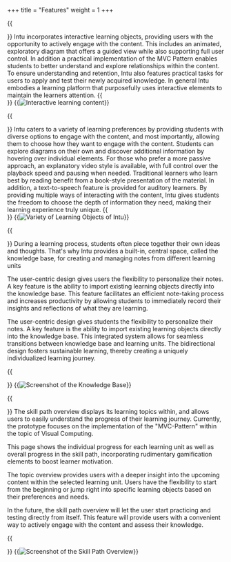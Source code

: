 +++
title = "Features"
weight = 1
+++



{{<section title="Interactive Learning Content">}}
Intu incorporates interactive learning objects, providing users with the opportunity to actively engage with the content. This includes an animated, exploratory diagram that offers a guided view while also supporting full user control. In addition a practical implementation of the MVC Pattern enables students to better understand and explore relationships within the content. To ensure understanding and retention, Intu also features practical tasks for users to apply and test their newly acquired knowledge. In general Intu embodies a learning platform that purposefully uses interactive elements to maintain the learners attention.
{{</section>}}
{{<image src="Interactive.png" alt="Interactive learning content">}}

{{<section title="Catering to Different Learning Preferences">}}
Intu caters to a variety of learning preferences by providing students with diverse options to engage with the content, and most importantly, allowing them to choose how they want to engage with the content. Students can explore diagrams on their own and discover additional information by hovering over individual elements. For those who prefer a more passive approach, an explanatory video style is available, with full control over the playback speed and pausing when needed. 
Traditional learners who learn best by reading benefit from a book-style presentation of the material. In addition, a text-to-speech feature is provided for auditory learners. 
By providing multiple ways of interacting with the content, Intu gives students the freedom to choose the depth of information they need, making their learning experience truly unique.
{{</section>}}
{{<image src="LO-examples.png" alt="Variety of Learning Objects of Intu">}}

{{<section title="Knowledge Base">}}
During a learning process, students often piece together their own ideas and thoughts.
That's why Intu provides a built-in, central space, called the knowledge base, for creating and managing notes from different learning units

The user-centric design gives users the flexibility to personalize their notes. A key feature is the ability to import existing learning objects directly into the knowledge base. 
This feature facilitates an efficient note-taking process and increases productivity by allowing students to immediately record their insights and reflections of what they are learning.

The user-centric design gives students the flexibility to personalize their notes. A key feature is the ability to import existing learning objects directly into the knowledge base. This integrated system allows for seamless transitions between knowledge base and learning units. The bidirectional design fosters sustainable learning, thereby creating a uniquely individualized learning journey.

{{</section>}}
{{<image src="wiki.png" alt="Screenshot of the Knowledge Base">}}

{{<section title="Skill Path & Topic Overview">}}
The skill path overview displays its learning topics within, and allows users to easily understand the progress of their learning journey. Currently, the prototype focuses on the implementation of the "MVC-Pattern" within the topic of Visual Computing.

This page shows the individual progress for each learning unit as well as overall progress in the skill path, incorporating rudimentary gamification elements to boost learner motivation.

The topic overview provides users with a deeper insight into the upcoming content within the selected learning unit. Users have the flexibility to start from the beginning or jump right into specific learning objects based on their preferences and needs. 

In the future, the skill path overview will let the user start practicing and testing directly from itself. This feature will provide users with a convenient way to actively engage with the content and assess their knowledge.

{{</section>}}
{{<image src="Dashboard-Topic.png" alt="Screenshot of the Skill Path Overview">}}